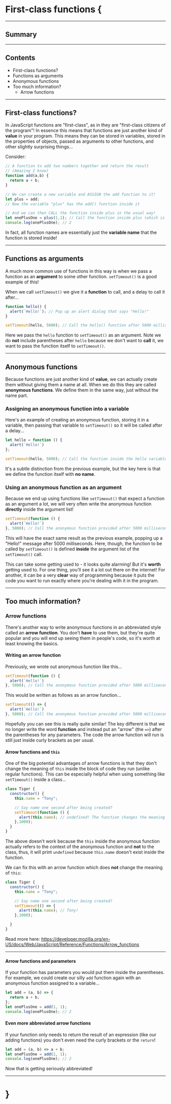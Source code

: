 # First-class functions {

---

## Summary

---

## Contents

* First-class functions?
* Functions as arguments
* Anonymous functions
* Too much information?
  * Arrow functions

---

## First-class functions?

In JavaScript functions are "first-class", as in they are "first-class citizens of the program"! In essence this means that functions are just another kind of **value** in your program. This means they can be stored in variables, stored in the properties of objects, passed as arguments to other functions, and other slightly surprising things...

Consider:

```javascript
// A function to add two numbers together and return the result
// (Amazing I know)
function add(a,b) {
  return a + b;
}

// We can create a new variable and ASSIGN the add function to it!
let plus = add;
// Now the variable "plus" has the add() function inside it

// And we can then CALL the function inside plus in the usual way!
let onePlusOne = plus(1,1); // Call the function inside plus (which is the add() function!)
console.log(onePlusOne); // 2
```

In fact, all function names are essentially just the **variable name** that the function is stored inside!

---

## Functions as arguments

A much more common use of functions in this way is when we pass a function as an **argument** to some other function. `setTimeout()` is a good example of this!

When we call `setTimeout()` we give it a **function** to call, and a delay to call it after...

```javascript
function hello() {
  alert(`Hello!`); // Pop up an alert dialog that says "Hello!"
}

setTimeout(hello, 5000); // Call the hello() function after 5000 milliseconds
```

Here we pass the `hello` function to `setTimeout()` as an argument. Note we do **not** include parentheses after `hello` because we don't want to **call** it, we want to pass the function itself to `setTimeout()`.

---

## Anonymous functions

Because functions are just another kind of **value**, we can actually create them without giving them a name at all. When we do this they are called **anonymous functions**. We define them in the same way, just without the name part.

### Assigning an anonymous function into a variable

Here's an example of creating an anonymous function, storing it in a variable, then passing that variable to `setTimeout()` so it will be called after a delay...

```javascript
let hello = function () {
  alert(`Hello!`)
};

setTimeout(hello, 5000); // Call the function inside the hello variable after 5000 milliseconds
```

It's a subtle distinction from the previous example, but the key here is that we define the function itself with **no name**.

### Using an anonymous function as an argument

Because we end up using functions like `setTimeout()` that expect a function as an argument a lot, we will very often write the anonymous function **directly** inside the argument list!

```javascript
setTimeout(function () {
  alert(`Hello!`)
}, 5000); // Call the anonymous function provided after 5000 milliseconds
```

This will have the exact same result as the previous example, popping up a "Hello!" message after 5000 milliseconds. Here, though, the function to be called by `setTimeout()` is defined **inside** the argument list of the `setTimeout()` call.

This can take some getting used to - it looks quite alarming! But it's **worth** getting used to. For one thing, you'll see it a lot out there on the internet! For another, it can be a very **clear** way of programming because it puts the code you want to run exactly where you're dealing with it in the program.

---

## Too much information?

### Arrow functions

There's another way to write anonymous functions in an abbreviated style called an **arrow function**. You don't **have** to use them, but they're quite popular and you will end up seeing them in people's code, so it's worth at least knowing the basics.

#### Writing an arrow function

Previously, we wrote out anonymous function like this...

```javascript
setTimeout(function () {
  alert(`Hello!`)
}, 5000); // Call the anonymous function provided after 5000 milliseconds
```

This would be written as follows as an arrow function...

```javascript
setTimeout(() => {
  alert(`Hello!`)
}, 5000); // Call the anonymous function provided after 5000 milliseconds
```

Hopefully you can see this is really quite similar! The key different is that we no longer write the word **function** and instead put an "arrow" (the `=>`) after the parentheses for any parameters. The code the arrow function will run is still just inside curly brackets as per usual.

#### Arrow functions and `this`

One of the big potential advantages of arrow functions is that they don't change the meaning of `this` inside the block of code they run (unlike regular functions). This can be especially helpful when using something like `setTimeout()` inside a class...

```javascript
class Tiger {
  constructor() {
    this.name = "Tony";

    // Say name one second after being created?
    setTimeout(function () {
      alert(this.name); // undefined! The function changes the meaning of "this"
    },1000);
  }
}
```

The above doesn't work because the `this` inside the anonymous function actually refers to the context of the anonymous function and __not__ to the class, thus, it will print `undefined` because `this.name` doesn't exist inside the function.

We can fix this with an arrow function which does **not** change the meaning of `this`:

```javascript
class Tiger {
  constructor() {
    this.name = "Tony";

    // Say name one second after being created?
    setTimeout(() => {
      alert(this.name); // Tony!
    },1000);

  }
}
```

Read more here: https://developer.mozilla.org/en-US/docs/Web/JavaScript/Reference/Functions/Arrow_functions

---

#### Arrow functions and parameters

If your function has parameters you would put them inside the parentheses. For example, we could create our silly `add` function again with an anonymous function assigned to a variable...

```javascript
let add = (a, b) => {
  return a + b;
};
let onePlusOne = add(1, 1);
console.log(onePlusOne); // 2
```

#### Even more abbreviated arrow functions

If your function only needs to return the result of an expression (like our adding functions) you don't even need the curly brackets or the `return`!

```javascript
let add = (a, b) => a + b;
let onePlusOne = add(1, 1);
console.log(onePlusOne); // 2
```

Now that is getting seriously abbreviated!

---

# }

